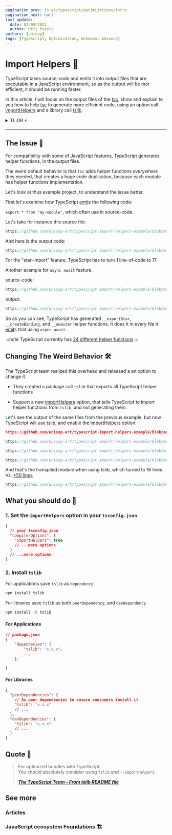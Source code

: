 ```yaml
---
pagination_prev: js-es/typescript/optimizations/intro
pagination_next: null
last_update:
  date: 03/09/2022
  author: Ofri Peretz
authors: [unicop]
tags: [TypeScript, Optimization, Unknown, Advance]
---
```


# Import Helpers 🧿

TypeScript takes source-code and emits it into output files that are executable in a JavaScript environment, so as the output will be mor efficient, it should be running faster.

In this article, I will focus on the output files of the [tsc](../foundations/ts-compiler.md), show and explain to you how to help [tsc](../foundations/ts-compiler.md) to generate more efficient code, using an option call [importHelpers](https://www.typescriptlang.org/tsconfig#importHelpers) and a library call [tslib](https://www.npmjs.com/package/tslib).

<details>
    <summary>TL;DR ⚡️</summary>
    1. Add to your <code>tsconifg.json</code> <code>compilerOptions.importHelpers</code> to <code>true</code>.

<br/>
    2. Install <code>tslib</code> as <code>dependency</code> for applications, and as <code>peerDependency</code> + <code>devDependency</code> for libraries.

</details>

<!-- When working with TypeScript, we should always be familiar that the code we write during development is not the same code our clients use at runtime.
Due to this fact, 2 main concerns should consistently bother us: <br/>

1. The output works as expected <br/>
2. The output efficiency <br/> -->
<!--
This page shows how to optimize helper functions that TypeScript uses under-the-hood to compatible some of the common features TypeScript supports at runtime. -->

---

## The Issue 🦚

For compatibility with some of JavaScript features, TypeScript generates helper functions, in the output files.

The weird default behavior is that `tsc` adds helper functions everywhere they needed, that creates a huge code duplication, because each module has helper functions implementation.

Let's look at thus example project, to understand the issue better.

First let's examine how TypeScript [emit](../foundations/emit.md)s the following code:

`export * from 'my-module'`, which often use in source-code.

Let's take for instance this source file:

```ts reference title="src/math/index.ts"
https://github.com/unicop-art/typescript-import-helpers-example/blob/main/src/math/index.ts
```

And here is the output code:

```js reference title="dist/no-import-helpers-out-tsc/math/index.js"
https://github.com/unicop-art/typescript-import-helpers-example/blob/main/dist/false-import-helpers-out-tsc/math/index.js#L1-L18

```

For the "star-import" feature, TypeScript has to turn 1 line-of-code to 17.

Another example for `async await` feature.

source-code:

```ts reference title="src/index.ts"
https://github.com/unicop-art/typescript-import-helpers-example/blob/main/src/index.ts#L6-L20
```

output:

```js reference title="dist/no-import-helpers-out-tsc/math/index.js"
https://github.com/unicop-art/typescript-import-helpers-example/blob/main/dist/false-import-helpers-out-tsc/index.js#L1-L80

```

So as you can see, TypeScript has generated `__exportStar`, `__createBinding`, and `__awaiter` helper functions.
It does it in every file it [emit](../foundations/emit.md)s that using `async await`.

:::note
TypeScript currently has [24 different helper functions](https://github.com/microsoft/tslib/blob/main/tslib.js#L16-L41)
:::

## Changing The Weird Behavior 🛠

The TypeScript team realized this overhead and released a an option to change it.

- They created a package call `tslib` that exports all TypeScript helper functions

- Support a new [importHelpers](https://www.typescriptlang.org/tsconfig#importHelpers) option, that tells TypeScript to import helper functions from `tslib`, and not generating them.

Let's see the output of the same files from the previous example, but now TypeScript will use [tslib](https://www.npmjs.com/package/tslib), and enable the [importHelpers](https://www.typescriptlang.org/tsconfig#importHelpers) option.

```json reference title="tsconfig.json when 'importHelpers' is set to 'true'"
https://github.com/unicop-art/typescript-import-helpers-example/blob/main/tsconfig.true-import-helpers.json#L1-L17

```

```ts reference title="src/math/index.ts - source"
https://github.com/unicop-art/typescript-import-helpers-example/blob/main/src/math/index.ts
```

```js reference title="dist/math/index.js - transpiled using tslib (previously was 17 lines see above 👆)"
https://github.com/unicop-art/typescript-import-helpers-example/blob/main/dist/true-import-helpers-out-tsc/math/index.js#L1-L5
```

```ts reference title="src/index.ts - source"
https://github.com/unicop-art/typescript-import-helpers-example/blob/main/src/index.ts#L4-L30
```

And that's the transpiled module when using tslib, which turned to 16 lines Vs. [+50 lines](#the-issue-)

```js reference title="dist/index.js"
https://github.com/unicop-art/typescript-import-helpers-example/blob/main/dist/true-import-helpers-out-tsc/index.js#L7-L30
```

## What you should do 💎

### 1. Set the `importHelpers` option in your `tsconfig.json`

```json title="YOUR tsconfig.json"
{
  // your tsconfig.json
  "compilerOptions": {
    "importHelpers": true
    // ...more options
  }
  // ...more options
}
```

### 2. Install `tslib`

For applications save `tslib` as `dependency`

```bash
npm install tslib
```

For libraries save `tslib` as both `peerDependency`, and `devDependency`

```bash
npm install -D tslib
```

#### For Applications

```json
// package.json
{
    "dependecies": {
        "tslib": "x.x.x",
        ...
    },

}
```

#### For Libraries

```json
{
  "peerDependencies": {
    // As peer dependencies to ensure consumers install it
    "tslib": "x.x.x"
    // ...
  },
  "devDependencies": {
    "tslib": "x.x.x"
    // ...
  }
}
```

## Quote 🦜

> For optimized bundles with TypeScript, <br/>
> You should absolutely consider using `tslib` and `--importHelpers`.
>
> <b><cite><a href="https://github.com/Microsoft/tslib#tslib">The TypeScript Team - From tslib README file</a></cite></b>

## See more

### Articles

### JavaScript ecosystem Foundations 🏗️
